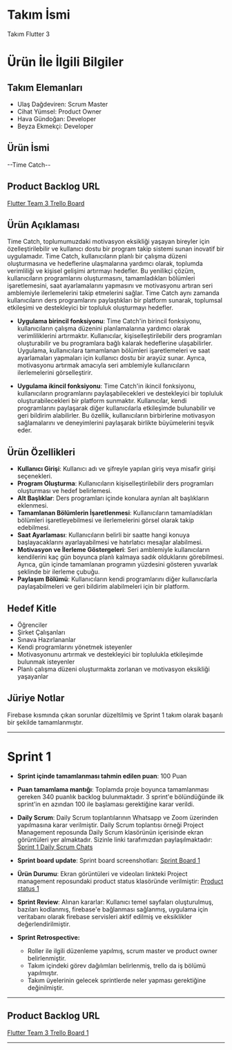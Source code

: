 # **Takım İsmi**

Takım Flutter 3

# Ürün İle İlgili Bilgiler

## Takım Elemanları
- Ulaş Dağdeviren: Scrum Master
- Cihat Yümsel: Product Owner
- Hava Gündoğan: Developer
- Beyza Ekmekçi: Developer
## Ürün İsmi

--Time Catch--

## Product Backlog URL

[Flutter Team 3 Trello Board](https://trello.com/invite/b/NU5eF4cA/ATTI2bccf2f07dab9b43b7a9898c48324eff222D5497/f-3-master-project)

## Ürün Açıklaması

Time Catch, toplumumuzdaki motivasyon eksikliği yaşayan bireyler için özelleştirilebilir ve kullanıcı dostu bir program takip sistemi sunan inovatif bir uygulamadır. Time Catch, kullanıcıların planlı bir çalışma düzeni oluşturmasına ve hedeflerine ulaşmalarına yardımcı olarak, toplumda verimliliği ve kişisel gelişimi artırmayı hedefler. Bu yenilikçi çözüm, kullanıcıların programlarını oluşturmasını, tamamladıkları bölümleri işaretlemesini, saat ayarlamalarını yapmasını ve motivasyonu artıran seri amblemiyle ilerlemelerini takip etmelerini sağlar. Time Catch aynı zamanda kullanıcıların ders programlarını paylaştıkları bir platform sunarak, toplumsal etkileşimi ve destekleyici bir topluluk oluşturmayı hedefler.

- **Uygulama birincil fonksiyonu**: Time Catch'in birincil fonksiyonu, kullanıcıların çalışma düzenini planlamalarına yardımcı olarak verimliliklerini artırmaktır. Kullanıcılar, kişiselleştirilebilir ders programları oluşturabilir ve bu programlara bağlı kalarak hedeflerine ulaşabilirler. Uygulama, kullanıcılara tamamlanan bölümleri işaretlemeleri ve saat ayarlamaları yapmaları için kullanıcı dostu bir arayüz sunar. Ayrıca, motivasyonu artırmak amacıyla seri amblemiyle kullanıcıların ilerlemelerini görselleştirir.

- **Uygulama ikincil fonksiyonu**: Time Catch'in ikincil fonksiyonu, kullanıcıların programlarını paylaşabilecekleri ve destekleyici bir topluluk oluşturabilecekleri bir platform sunmaktır. Kullanıcılar, kendi programlarını paylaşarak diğer kullanıcılarla etkileşimde bulunabilir ve geri bildirim alabilirler. Bu özellik, kullanıcıların birbirlerine motivasyon sağlamalarını ve deneyimlerini paylaşarak birlikte büyümelerini teşvik eder.
  
## Ürün Özellikleri

- **Kullanıcı Girişi**: Kullanıcı adı ve şifreyle yapılan giriş veya misafir girişi seçenekleri. 
- **Program Oluşturma**: Kullanıcıların kişiselleştirilebilir ders programları oluşturması ve hedef belirlemesi. 
- **Alt Başlıklar**: Ders programları içinde konulara ayrılan alt başlıkların eklenmesi. 
- **Tamamlanan Bölümlerin İşaretlenmesi**: Kullanıcıların tamamladıkları bölümleri işaretleyebilmesi ve ilerlemelerini görsel olarak takip edebilmesi. 
- **Saat Ayarlaması**: Kullanıcıların belirli bir saatte hangi konuya başlayacaklarını ayarlayabilmesi ve hatırlatıcı mesajlar alabilmesi. 
- **Motivasyon ve İlerleme Göstergeleri**: Seri amblemiyle kullanıcıların kendilerini kaç gün boyunca planlı kalmaya sadık olduklarını görebilmesi. Ayrıca, gün içinde tamamlanan programın yüzdesini gösteren yuvarlak şeklinde bir ilerleme çubuğu. 
- **Paylaşım Bölümü**: Kullanıcıların kendi programlarını diğer kullanıcılarla paylaşabilmeleri ve geri bildirim alabilmeleri için bir platform.

## Hedef Kitle

- Öğrenciler
- Şirket Çalışanları
- Sınava Hazırlananlar
- Kendi programlarını yönetmek isteyenler
- Motivasyonunu artırmak ve destekleyici bir toplulukla etkileşimde bulunmak isteyenler
- Planlı çalışma düzeni oluşturmakta zorlanan ve motivasyon eksikliği yaşayanlar

## Jüriye Notlar
Firebase kısmında çıkan sorunlar düzeltilmiş ve Sprint 1 takım olarak başarılı bir şekilde tamamlanmıştır.

---
# Sprint 1

- **Sprint içinde tamamlanması tahmin edilen puan**: 100 Puan


- **Puan tamamlama mantığı**: Toplamda proje boyunca tamamlanması gereken 340 puanlık backlog bulunmaktadır. 3 sprint'e bölündüğünde ilk sprint'in en azından 100 ile başlaması gerektiğine karar verildi.


- **Daily Scrum**: Daily Scrum toplantılarının Whatsapp ve Zoom üzerinden yapılmasına karar verilmiştir. Daily Scrum toplantısı örneği Project Management reposunda Daily Scrum klasörünün içerisinde ekran görüntüleri yer almaktadır. Sizinle linki tarafımızdan paylaşılmaktadır: [Sprint 1 Daily Scrum Chats](https://github.com/HavaGundogan/Project-Management/tree/main/Daily%20Scrum)

- **Sprint board update**: Sprint board screenshotları: 
[Sprint Board 1](https://github.com/HavaGundogan/Project-Management/tree/main/Sprint%20Board) 


- **Ürün Durumu**: Ekran görüntüleri ve videoları linkteki Project management reposundaki product status klasöründe verilmiştir:
  [Product status 1](https://github.com/HavaGundogan/Project-Management/tree/main/product%20status)
 
- **Sprint Review**: 
Alınan kararlar: Kullanıcı temel sayfaları oluşturulmuş, bazıları kodlanmış, firebase'e bağlanması sağlanmış, uygulama için veritabanı olarak firebase servisleri aktif edilmiş ve eksiklikler değerlendirilmiştir. 

- **Sprint Retrospective:**
  - Roller ile ilgili düzenleme yapılmış, scrum master ve product owner belirlenmiştir.
  - Takım içindeki görev dağılımları belirlenmiş, trello da iş bölümü yapılmıştır.
  - Takım üyelerinin gelecek sprintlerde neler yapması gerektiğine değinilmiştir.
 


---

## Product Backlog URL

[Flutter Team 3 Trello Board 1](https://trello.com/b/NU5eF4cA/f-3-master-project)

---

